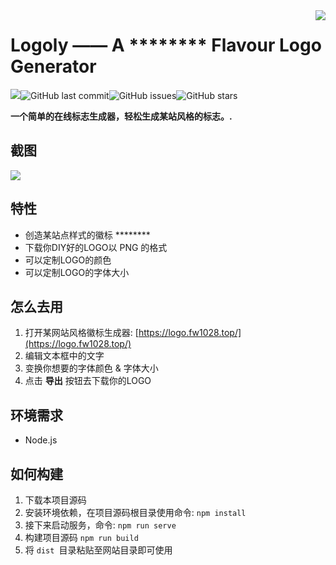 <img align="right" src="https://postimg.aliavv.com/mbp/adpsj.png"/>

# Logoly —— A ******** Flavour Logo Generator

![](https://img.shields.io/badge/Deployed%20on-Vercel-9cf)![GitHub last commit](https://img.shields.io/github/last-commit/FW27623/logoly.svg)![GitHub issues](https://img.shields.io/github/issues/FW27623/logoly.svg)![GitHub stars](https://img.shields.io/github/stars/FW27623/logoly.svg?style=social)

**一个简单的在线标志生成器，轻松生成某站风格的标志。.**

## 截图

![](https://i.loli.net/2019/03/24/5c96e02e97aff.png)

## 特性

- 创造某站点样式的徽标 ********
- 下载你DIY好的LOGO以 PNG 的格式
- 可以定制LOGO的颜色
- 可以定制LOGO的字体大小

## 怎么去用

1. 打开某网站风格徽标生成器: [https://logo.fw1028.top/](https://logo.fw1028.top/)
2. 编辑文本框中的文字
3. 变换你想要的字体颜色 & 字体大小
4. 点击 **导出** 按钮去下载你的LOGO

## 环境需求

- Node.js

## 如何构建

1. 下载本项目源码
2. 安装环境依赖，在项目源码根目录使用命令: `npm install` 
3. 接下来启动服务，命令: `npm run serve`
4. 构建项目源码 `npm run build`
5. 将 `dist `目录粘贴至网站目录即可使用
